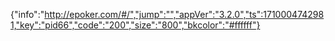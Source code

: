{"info":"http://epoker.com/#/","jump":"","appVer":"3.2.0","ts":1710004742981,"key":"pid66","code":"200","size":"800","bkcolor":"#ffffff"}